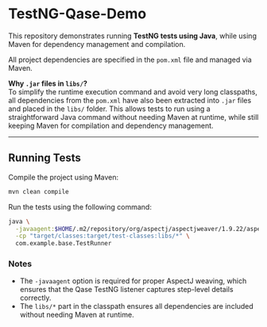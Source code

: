 # TestNG-Qase-Demo

This repository demonstrates running **TestNG tests using Java**, while using Maven for dependency management and compilation.

All project dependencies are specified in the `pom.xml` file and managed via Maven.  

 **Why `.jar` files in `libs/`?**  
To simplify the runtime execution command and avoid very long classpaths, all dependencies from the `pom.xml` have also been extracted into `.jar` files and placed in the `libs/` folder. This allows tests to run using a straightforward Java command without needing Maven at runtime, while still keeping Maven for compilation and dependency management.

---

## Running Tests

Compile the project using Maven:

```bash
mvn clean compile
```

Run the tests using the following command:

```bash
java \
  -javaagent:$HOME/.m2/repository/org/aspectj/aspectjweaver/1.9.22/aspectjweaver-1.9.22.jar \
  -cp "target/classes:target/test-classes:libs/*" \
  com.example.base.TestRunner
```

### Notes

- The `-javaagent` option is required for proper AspectJ weaving, which ensures that the Qase TestNG listener captures step-level details correctly.  
- The `libs/*` part in the classpath ensures all dependencies are included without needing Maven at runtime.
